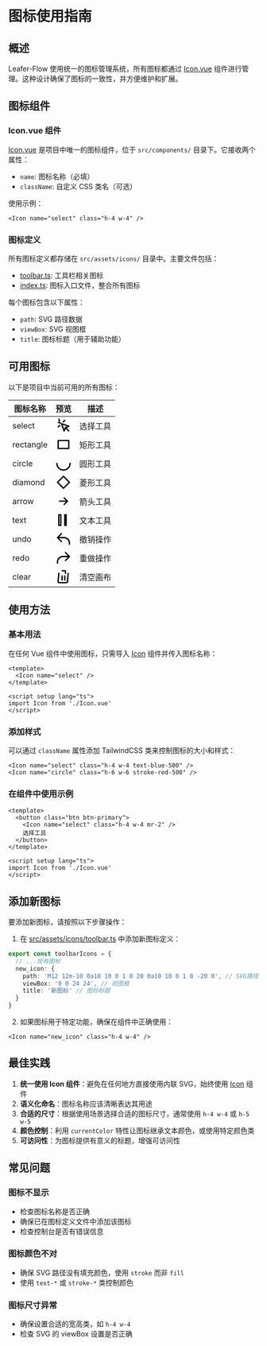 # 图标使用指南

## 概述

Leafer-Flow 使用统一的图标管理系统，所有图标都通过 [Icon.vue](file:///d:/work/test/leafer-flow/src/components/Icon.vue) 组件进行管理。这种设计确保了图标的一致性，并方便维护和扩展。

## 图标组件

### Icon.vue 组件

[Icon.vue](file:///d:/work/test/leafer-flow/src/components/Icon.vue) 是项目中唯一的图标组件，位于 `src/components/` 目录下。它接收两个属性：

- `name`: 图标名称（必填）
- `className`: 自定义 CSS 类名（可选）

使用示例：
```vue
<Icon name="select" class="h-4 w-4" />
```

### 图标定义

所有图标定义都存储在 `src/assets/icons/` 目录中。主要文件包括：

- [toolbar.ts](file:///d:/work/test/leafer-flow/src/assets/icons/toolbar.ts): 工具栏相关图标
- [index.ts](file:///d:/work/test/leafer-flow/src/assets/icons/index.ts): 图标入口文件，整合所有图标

每个图标包含以下属性：
- `path`: SVG 路径数据
- `viewBox`: SVG 视图框
- `title`: 图标标题（用于辅助功能）

## 可用图标

以下是项目中当前可用的所有图标：

| 图标名称 | 预览 | 描述 |
|---------|------|------|
| select | ![select](data:image/svg+xml;base64,PHN2ZyB4bWxucz0iaHR0cDovL3d3dy53My5vcmcvMjAwMC9zdmciIHZpZXdCb3g9IjAgMCAyNCAyNCIgZmlsbD0ibm9uZSIgc3Ryb2tlPSJjdXJyZW50Q29sb3IiPjxwYXRoIHN0cm9rZS1saW5lY2FwPSJyb3VuZCIgc3Ryb2tlLWxpbmVqb2luPSJyb3VuZCIgc3Ryb2tlLXdpZHRoPSIyIiBkPSJNMTUgMTVsLTIgNUw5IDlsMTEgNC01IDJ6bTAgMGw1IDVNNS4xODggMi4yMzlsLjc3NyAyLjg5N003LjEzNiA3Ljk2NWwtMi44OTgtLjc3N00xMy45NSA0LjA1bC0yLjEyMiAyLjEyMm0tNS42NTcgNS42NTZsLTIuMTIyIDIuMTIyIi8+PC9zdmc+) | 选择工具 |
| rectangle | ![rectangle](data:image/svg+xml;base64,PHN2ZyB4bWxucz0iaHR0cDovL3d3dy53My5vcmcvMjAwMC9zdmciIHZpZXdCb3g9IjAgMCAyNCAyNCIgZmlsbD0ibm9uZSIgc3Ryb2tlPSJjdXJyZW50Q29sb3IiPjxwYXRoIHN0cm9rZS1saW5lY2FwPSJyb3VuZCIgc3Ryb2tlLWxpbmVqb2luPSJyb3VuZCIgc3Ryb2tlLXdpZHRoPSIyIiBkPSJNNCA2aDE2djEySDR6Ii8+PC9zdmc+) | 矩形工具 |
| circle | ![circle](data:image/svg+xml;base64,PHN2ZyB4bWxucz0iaHR0cDovL3d3dy53My5vcmcvMjAwMC9zdmciIHZpZXdCb3g9IjAgMCAyNCAyNCIgZmlsbD0ibm9uZSIgc3Ryb2tlPSJjdXJyZW50Q29sb3IiPjxwYXRoIHN0cm9rZS1saW5lY2FwPSJyb3VuZCIgc3Ryb2tlLWxpbmVqb2luPSJyb3VuZCIgc3Ryb2tlLXdpZHRoPSIyIiBkPSJNMTIgMTJtLTEwIDBhMTAgMTAgMCAxIDAgMjAgMGE1IDAgMSAwIC0yMCAwIi8+PC9zdmc+) | 圆形工具 |
| diamond | ![diamond](data:image/svg+xml;base64,PHN2ZyB4bWxucz0iaHR0cDovL3d3dy53My5vcmcvMjAwMC9zdmciIHZpZXdCb3g9IjAgMCAyNCAyNCIgZmlsbD0ibm9uZSIgc3Ryb2tlPSJjdXJyZW50Q29sb3IiPjxwYXRoIHN0cm9rZS1saW5lY2FwPSJyb3VuZCIgc3Ryb2tlLWxpbmVqb2luPSJyb3VuZCIgc3Ryb2tlLXdpZHRoPSIyIiBkPSJNMTIgM2w5IDktOSA5LTktOSA5LTl6Ii8+PC9zdmc+) | 菱形工具 |
| arrow | ![arrow](data:image/svg+xml;base64,PHN2ZyB4bWxucz0iaHR0cDovL3d3dy53My5vcmcvMjAwMC9zdmciIHZpZXdCb3g9IjAgMCAyNCAyNCIgZmlsbD0ibm9uZSIgc3Ryb2tlPSJjdXJyZW50Q29sb3IiPjxwYXRoIHN0cm9rZS1saW5lY2FwPSJyb3VuZCIgc3Ryb2tlLWxpbmVqb2luPSJyb3VuZCIgc3Ryb2tlLXdpZHRoPSIyIiBkPSJNMTMgN2w1IDVtMCAwbC01IDVtNS01SDYiLz48L3N2Zz4=) | 箭头工具 |
| text | ![text](data:image/svg+xml;base64,PHN2ZyB4bWxucz0iaHR0cDovL3d3dy53My5vcmcvMjAwMC9zdmciIHZpZXdCb3g9IjAgMCAyNCAyNCIgZmlsbD0ibm9uZSIgc3Ryb2tlPSJjdXJyZW50Q29sb3IiPjxwYXRoIHN0cm9rZS1saW5lY2FwPSJyb3VuZCIgc3Ryb2tlLWxpbmVqb2luPSJyb3VuZCIgc3Ryb2tlLXdpZHRoPSIyIiBkPSJNNSA0aDN2MTZINXYtMTZ6bTExIDBoLTJ2MTZoMlY0eiIvPjwvc3ZnPg==) | 文本工具 |
| undo | ![undo](data:image/svg+xml;base64,PHN2ZyB4bWxucz0iaHR0cDovL3d3dy53My5vcmcvMjAwMC9zdmciIHZpZXdCb3g9IjAgMCAyNCAyNCIgZmlsbD0ibm9uZSIgc3Ryb2tlPSJjdXJyZW50Q29sb3IiPjxwYXRoIHN0cm9rZS1saW5lY2FwPSJyb3VuZCIgc3Ryb2tlLWxpbmVqb2luPSJyb3VuZCIgc3Ryb2tlLXdpZHRoPSIyIiBkPSJNMyAxMGgxMGE4IDggMCAwMSA4IDh2Mk0zIDEwbDYgNm0tNi02bDYtNiIvPjwvc3ZnPg==) | 撤销操作 |
| redo | ![redo](data:image/svg+xml;base64,PHN2ZyB4bWxucz0iaHR0cDovL3d3dy53My5vcmcvMjAwMC9zdmciIHZpZXdCb3g9IjAgMCAyNCAyNCIgZmlsbD0ibm9uZSIgc3Ryb2tlPSJjdXJyZW50Q29sb3IiPjxwYXRoIHN0cm9rZS1saW5lY2FwPSJyb3VuZCIgc3Ryb2tlLWxpbmVqb2luPSJyb3VuZCIgc3Ryb2tlLXdpZHRoPSIyIiBkPSJNMjEgMTBoLTEwYTggOCAwIDAwLTggOHYybTE4LTEwbC02IDZtNi02bC02LTYiLz48L3N2Zz4=) | 重做操作 |
| clear | ![clear](data:image/svg+xml;base64,PHN2ZyB4bWxucz0iaHR0cDovL3d3dy53My5vcmcvMjAwMC9zdmciIHZpZXdCb3g9IjAgMCAyNCAyNCIgZmlsbD0ibm9uZSIgc3Ryb2tlPSJjdXJyZW50Q29sb3IiPjxwYXRoIHN0cm9rZS1saW5lY2FwPSJyb3VuZCIgc3Ryb2tlLWxpbmVqb2luPSJyb3VuZCIgc3Ryb2tlLXdpZHRoPSIyIiBkPSJNMTkgN2wtLjg2NyAxMi4xNDJBMiAyIDAgMDExNi4xMzggMjFINS44NjJhMiAyIDAgMDEtMS45OTUtMS44NThMNSA3bTUgNHY2bTQtNnY2bTEtMTBWNGExIDEgMCAwMC0xLTFoLTRhMSAxIDAgMDBfMSAxIDF2M000IDdoMTYiLz48L3N2Zz4=) | 清空画布 |

## 使用方法

### 基本用法

在任何 Vue 组件中使用图标，只需导入 [Icon](file:///d:/work/test/leafer-flow/src/components/Icon.vue#L17-L31) 组件并传入图标名称：

```vue
<template>
  <Icon name="select" />
</template>

<script setup lang="ts">
import Icon from './Icon.vue'
</script>
```

### 添加样式

可以通过 `className` 属性添加 TailwindCSS 类来控制图标的大小和样式：

```vue
<Icon name="select" class="h-4 w-4 text-blue-500" />
<Icon name="circle" class="h-6 w-6 stroke-red-500" />
```

### 在组件中使用示例

```vue
<template>
  <button class="btn btn-primary">
    <Icon name="select" class="h-4 w-4 mr-2" />
    选择工具
  </button>
</template>

<script setup lang="ts">
import Icon from './Icon.vue'
</script>
```

## 添加新图标

要添加新图标，请按照以下步骤操作：

1. 在 [src/assets/icons/toolbar.ts](file:///d:/work/test/leafer-flow/src/assets/icons/toolbar.ts) 中添加新图标定义：

```typescript
export const toolbarIcons = {
  // ...现有图标
  new_icon: {
    path: 'M12 12m-10 0a10 10 0 1 0 20 0a10 10 0 1 0 -20 0', // SVG路径
    viewBox: '0 0 24 24', // 视图框
    title: '新图标' // 图标标题
  }
}
```

2. 如果图标用于特定功能，确保在组件中正确使用：

```vue
<Icon name="new_icon" class="h-4 w-4" />
```

## 最佳实践

1. **统一使用 Icon 组件**：避免在任何地方直接使用内联 SVG，始终使用 [Icon](file:///d:/work/test/leafer-flow/src/components/Icon.vue#L17-L31) 组件
2. **语义化命名**：图标名称应该清晰表达其用途
3. **合适的尺寸**：根据使用场景选择合适的图标尺寸，通常使用 `h-4 w-4` 或 `h-5 w-5`
4. **颜色控制**：利用 `currentColor` 特性让图标继承文本颜色，或使用特定颜色类
5. **可访问性**：为图标提供有意义的标题，增强可访问性

## 常见问题

### 图标不显示
- 检查图标名称是否正确
- 确保已在图标定义文件中添加该图标
- 检查控制台是否有错误信息

### 图标颜色不对
- 确保 SVG 路径没有填充颜色，使用 `stroke` 而非 `fill`
- 使用 `text-*` 或 `stroke-*` 类控制颜色

### 图标尺寸异常
- 确保设置合适的宽高类，如 `h-4 w-4`
- 检查 SVG 的 viewBox 设置是否正确